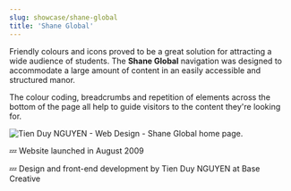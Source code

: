 ```yaml
---
slug: showcase/shane-global
title: 'Shane Global'
---
```

Friendly colours and icons proved to be a great solution for attracting a wide audience of students. The **Shane Global** navigation was designed to accommodate a large amount of content in an easily accessible and structured manor.

The colour coding, breadcrumbs and repetition of elements across the bottom of the page all help to guide visitors to the content they're looking for.

![Tien Duy NGUYEN - Web Design - Shane Global home page.](/images/portfolio/web-design-shane-global-1.png)

💤 Website launched in August 2009

💤 Design and front-end development by Tien Duy NGUYEN at Base Creative
